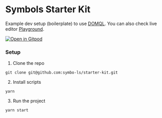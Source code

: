 # Symbols Starter Kit
Example dev setup (boilerplate) to use [DOMQL](https://github.com/rackai/domql). You can also check live editor [Playground](https://domql.com/playground/).

[![Open in Gitpod](https://gitpod.io/button/open-in-gitpod.svg)](https://gitpod.io/#https://github.com/rackai/domql-example)

### Setup

1. Clone the repo
```
git clone git@github.com:symbo-ls/starter-kit.git
```

2. Install scripts
```
yarn
```

3. Run the project
```
yarn start
```
